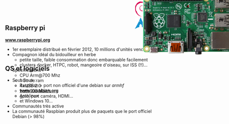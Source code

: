## Raspberry pi
**www.raspberrypi.org**

- 1er exemplaire distribué en février 2012, 10 millions d'unités vendu
- Compagnon idéal du bidouilleur en herbe
  - petite taille, faible consommation donc embarquable facilement
  - clusters docker, HTPC, robot, mangeoire d'oiseau, sur ISS (!!)...
- Spécifications : 
  - CPU Arm@700 Mhz
  - 1 Go de ram
  - 4xUSB 2.0
  - 1 eth 100 Mbit/s
  - gpio, port caméra, HDMI...

<figure style="margin-top: -360px; margin-left: 450px;  width: 60%">
    <img src="ressources/rpbi-b.jpg" alt="" />
</figure>



## OS et logiciels

- Sous linux : 
  - Raspbian = port non officiel d'une debian sur *armhf* <br> **www.raspbian.org**
  - Archlinux
  - et Windows 10...
- Communautés très active
 - La communauté Raspbian produit plus de paquets que le port officiel Debian (> 98%)

<figure style="float: right; width: 8%; margin-top: -400px">
    <img src="ressources/debian.png" alt="" />
    <img src="ressources/archlinux-logo.png" alt="" />
</figure>


